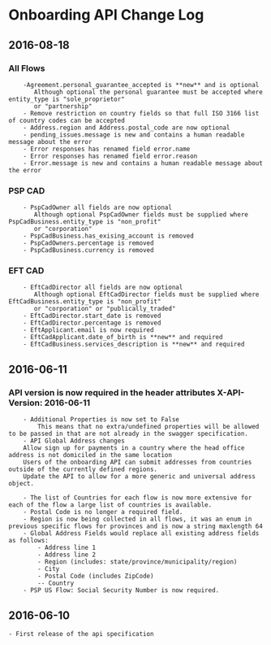 # Onboarding API Change Log

## 2016-08-18

### All Flows
        -Agreement.personal_guarantee_accepted is **new** and is optional
           Although optional the personal guarantee must be accepted where entity_type is "sole_proprietor"  
           or "partnership"
        - Remove restriction on country fields so that full ISO 3166 list of country codes can be accepted
        - Address.region and Address.postal_code are now optional
        - pending_issues.message is new and contains a human readable message about the error
        - Error responses has renamed field error.name
        - Error responses has renamed field error.reason
        - Error.message is new and contains a human readable message about the error

### PSP CAD
        - PspCadOwner all fields are now optional
           Although optional PspCadOwner fields must be supplied where PspCadBusiness.entity_type is "non_profit"  
           or "corporation" 
        - PspCadBusiness.has_exising_account is removed
        - PspCadOwners.percentage is removed
        - PspCadBusiness.currency is removed
        
### EFT CAD
        - EftCadDirector all fields are now optional
           Although optional EftCadDirector fields must be supplied where EftCadBusiness.entity_type is "non_profit"  
           or "corporation" or "publically_traded"
        - EftCadDirector.start_date is removed
        - EftCadDirector.percentage is removed
        - EftApplicant.email is now required
        - EftCadApplicant.date_of_birth is **new** and required
        - EftCadBusiness.services_description is **new** and required
        
        
        

## 2016-06-11
###  API version is now required in the header attributes X-API-Version: 2016-06-11
        - Additional Properties is now set to False
            This means that no extra/undefined properties will be allowed to be passed in that are not already in the swagger specification.
        - API Global Address changes
        Allow sign up for payments in a country where the head office address is not domiciled in the same location
        Users of the onboarding API can submit addresses from countries outside of the currently defined regions.
        Update the API to allow for a more generic and universal address object.

        - The list of Countries for each flow is now more extensive for each of the flow a large list of countries is available.
        - Postal Code is no longer a required field.
        - Region is now being collected in all flows, it was an enum in previous specific flows for provinces and is now a string maxlength 64
        - Global Address Fields would replace all existing address fields as follows:
            - Address line 1
            - Address line 2
            - Region (includes: state/province/municipality/region)
            - City
            - Postal Code (includes ZipCode)
            -- Country
        - PSP US Flow: Social Security Number is now required.

## 2016-06-10
    - First release of the api specification
